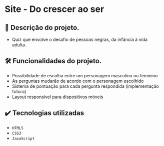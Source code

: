 <h1>Site - Do crescer ao ser</h1>

## :pushpin: Descrição do projeto.
- Quiz que envolve o desafio de pessoas negras, da infância à vida adulta.
  
## 🛠️ Funcionalidades do projeto.
- Possibilidade de escolha entre um personagem masculino ou feminino
- As perguntas mudarão de acordo com o personagem escolhido
- Sistema de pontuação para cada pergunta respondida (implementação futura)
- Layout responsível para dispositivos móveis

## ✔️ Tecnologias utilizadas

- ``HTML5``
- ``CSS3``
- ``JavaScript``
